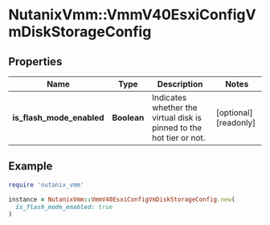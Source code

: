 # NutanixVmm::VmmV40EsxiConfigVmDiskStorageConfig

## Properties

| Name | Type | Description | Notes |
| ---- | ---- | ----------- | ----- |
| **is_flash_mode_enabled** | **Boolean** | Indicates whether the virtual disk is pinned to the hot tier or not. | [optional][readonly] |

## Example

```ruby
require 'nutanix_vmm'

instance = NutanixVmm::VmmV40EsxiConfigVmDiskStorageConfig.new(
  is_flash_mode_enabled: true
)
```

